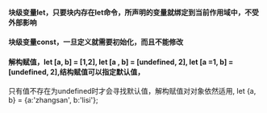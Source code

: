 #### 块级变量let，只要块内存在let命令，所声明的变量就绑定到当前作用域中，不受外部影响
#### 块级变量const，一旦定义就需要初始化，而且不能修改
#### 解构赋值，let [a, b] = [1,2], let [a , b] = [undefined, 2], let [a =1, b] = [undefined, 2],结构赋值可以指定默认值，
只有值不存在为undefined时才会寻找默认值，解构赋值对对象依然适用,  let {a, b} = {a:'zhangsan', b:'lisi'};
